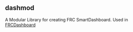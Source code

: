 dashmod
--------

A Modular Library for creating FRC SmartDashboard. Used in [FRCDashboard](https://github.com/NorviewFIRSTRobotics/FRCDashboard)

